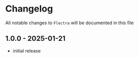# Changelog

All notable changes to `Flectra` will be documented in this file

## 1.0.0 - 2025-01-21

- initial release
